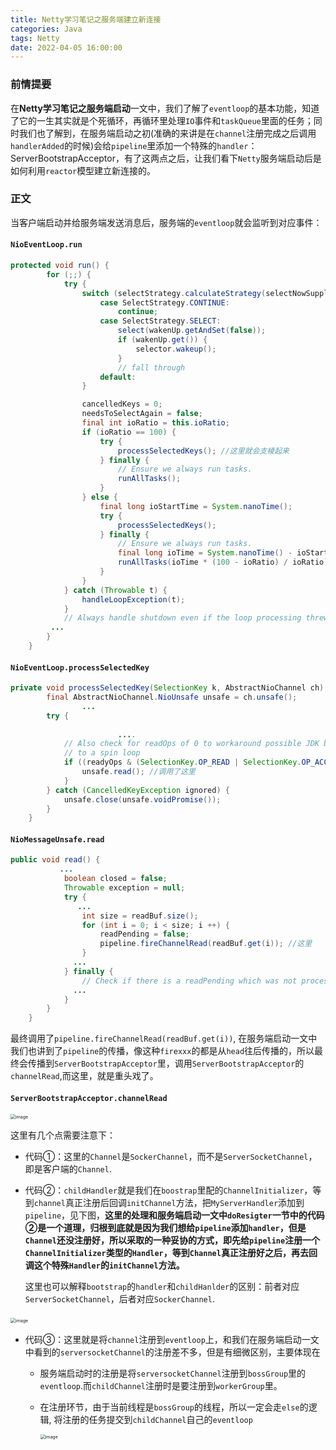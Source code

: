 ```yaml
---
title: Netty学习笔记之服务端建立新连接
categories: Java
tags: Netty
date: 2022-04-05 16:00:00
---
```


### 前情提要

在**Netty学习笔记之服务端启动**一文中，我们了解了`eventloop`的基本功能，知道了它的一生其实就是个死循环，再循环里处理`IO`事件和`taskQueue`里面的任务；同时我们也了解到，在服务端启动之初(准确的来讲是在`channel`注册完成之后调用`handlerAdded`的时候)会给`pipeline`里添加一个特殊的`handler`：ServerBootstrapAcceptor，有了这两点之后，让我们看下`Netty`服务端启动后是如何利用`reactor`模型建立新连接的。

### 正文

当客户端启动并给服务端发送消息后，服务端的`eventloop`就会监听到对应事件：

#### `NioEventLoop.run`

```java
protected void run() {
        for (;;) {
            try {
                switch (selectStrategy.calculateStrategy(selectNowSupplier, hasTasks())) {
                    case SelectStrategy.CONTINUE:
                        continue;
                    case SelectStrategy.SELECT:
                        select(wakenUp.getAndSet(false));
                        if (wakenUp.get()) {
                            selector.wakeup();
                        }
                        // fall through
                    default:
                }

                cancelledKeys = 0;
                needsToSelectAgain = false;
                final int ioRatio = this.ioRatio;
                if (ioRatio == 100) {
                    try {
                        processSelectedKeys(); //这里就会支棱起来
                    } finally {
                        // Ensure we always run tasks.
                        runAllTasks();
                    }
                } else {
                    final long ioStartTime = System.nanoTime();
                    try {
                        processSelectedKeys();
                    } finally {
                        // Ensure we always run tasks.
                        final long ioTime = System.nanoTime() - ioStartTime;
                        runAllTasks(ioTime * (100 - ioRatio) / ioRatio);
                    }
                }
            } catch (Throwable t) {
                handleLoopException(t);
            }
            // Always handle shutdown even if the loop processing threw an exception.
         ...
        }
    }
```



#### `NioEventLoop.processSelectedKey`

```java
private void processSelectedKey(SelectionKey k, AbstractNioChannel ch) {
        final AbstractNioChannel.NioUnsafe unsafe = ch.unsafe();
				...
        try {
         
						....
            // Also check for readOps of 0 to workaround possible JDK bug which may otherwise lead
            // to a spin loop
            if ((readyOps & (SelectionKey.OP_READ | SelectionKey.OP_ACCEPT)) != 0 || readyOps == 0) {
                unsafe.read(); //调用了这里
            }
        } catch (CancelledKeyException ignored) {
            unsafe.close(unsafe.voidPromise());
        }
    }
```



#### `NioMessageUnsafe.read`

```java
public void read() {
           ...
            boolean closed = false;
            Throwable exception = null;
            try {
               ...
                int size = readBuf.size();
                for (int i = 0; i < size; i ++) {
                    readPending = false;
                    pipeline.fireChannelRead(readBuf.get(i)); //这里
                }
              ...
            } finally {
                // Check if there is a readPending which was not processed yet.
              ...
            }
        }
    }
```

最终调用了`pipeline.fireChannelRead(readBuf.get(i))`, 在服务端启动一文中我们也讲到了`pipeline`的传播，像这种`firexxx`的都是从`head`往后传播的，所以最终会传播到`ServerBootstrapAcceptor`里，调用`ServerBootstrapAcceptor`的`channelRead`,而这里，就是重头戏了。

#### `ServerBootstrapAcceptor.channelRead`

<img src="http://tvax4.sinaimg.cn/large/006ImZ0Ogy1h0yyrpyhfej316w0qedss.jpg" alt="image" style="zoom:50%;" />

这里有几个点需要注意下：

+ 代码①：这里的`Channel`是`SockerChannel`，而不是`ServerSocketChannel`，即是客户端的`Channel`.

+ 代码②：`childHandler`就是我们在`boostrap`里配的`ChannelInitializer`，等到`channel`真正注册后回调`initChannel`方法，把`MyServerHandler`添加到`pipeline`，见下图，**这里的处理和服务端启动一文中`doResigter`一节中的代码②是一个道理，归根到底就是因为我们想给`pipeline`添加`handler`，但是`Channel`还没注册好，所以采取的一种妥协的方式，即先给`pipeline`注册一个`ChannelInitializer`类型的`Handler`，等到`Channel`真正注册好之后，再去回调这个特殊`Handler`的`initChannel`方法。**

  这里也可以解释`bootstrap`的`handler`和`childHanlder`的区别：前者对应`ServerSocketChannel`，后者对应`SockerChannel`.

​		<img src="http://tva4.sinaimg.cn/large/006ImZ0Ogy1h0yyux1a8kj3172100dwp.jpg" alt="image" style="zoom:50%;" />

+ 代码③：这里就是将`channel`注册到`eventloop`上，和我们在服务端启动一文中看到的`serversocketChannel`的注册差不多，但是有细微区别，主要体现在

  + 服务端启动时的注册是将`serversocketChannel`注册到`bossGroup`里的`eventloop`.而`childChannel`注册时是要注册到`workerGroup`里。

  + 在注册环节，由于当前线程是`bossGroup`的线程，所以一定会走`else`的逻辑, 将注册的任务提交到`childChannel`自己的`eventloop`

    <img src="http://tva1.sinaimg.cn/large/006ImZ0Ogy1h0yz5wlab7j319611uwxn.jpg" alt="image" style="zoom:50%;" />